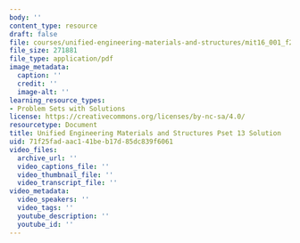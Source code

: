 ```yaml
---
body: ''
content_type: resource
draft: false
file: courses/unified-engineering-materials-and-structures/mit16_001_f21_pset13_sol.pdf
file_size: 271881
file_type: application/pdf
image_metadata:
  caption: ''
  credit: ''
  image-alt: ''
learning_resource_types:
- Problem Sets with Solutions
license: https://creativecommons.org/licenses/by-nc-sa/4.0/
resourcetype: Document
title: Unified Engineering Materials and Structures Pset 13 Solution
uid: 71f25fad-aac1-41be-b17d-85dc839f6061
video_files:
  archive_url: ''
  video_captions_file: ''
  video_thumbnail_file: ''
  video_transcript_file: ''
video_metadata:
  video_speakers: ''
  video_tags: ''
  youtube_description: ''
  youtube_id: ''
---
```

